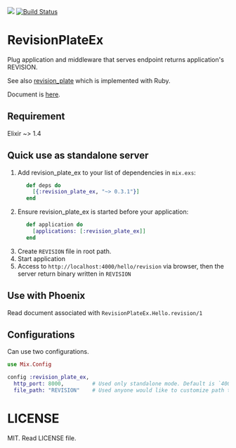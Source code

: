 [![](https://img.shields.io/hexpm/v/revision_plate_ex.svg?style=flat)](https://hex.pm/packages/revision_plate_ex)
[![Build Status](https://travis-ci.org/KazuCocoa/revision_plate_ex.svg?branch=support_over_elixir_13)](https://travis-ci.org/KazuCocoa/revision_plate_ex)

# RevisionPlateEx

Plug application and middleware that serves endpoint returns application's REVISION.

See also [revision_plate](https://github.com/sorah/revision_plate) which is implemented with Ruby.

Document is [here](http://hexdocs.pm/revision_plate_ex/api-reference.html).

## Requirement

Elixir ~> 1.4

## Quick use as standalone server

  1. Add revision_plate_ex to your list of dependencies in `mix.exs`:
  ```elixir
        def deps do
          [{:revision_plate_ex, "~> 0.3.1"}]
        end
  ```

  2. Ensure revision_plate_ex is started before your application:
  ```elixir
        def application do
          [applications: [:revision_plate_ex]]
        end
  ```

  3. Create `REVISION` file in root path.
  4. Start application
  5. Access to `http://localhost:4000/hello/revision` via browser, then the server return binary written in `REVISION`

## Use with Phoenix

Read document associated with `RevisionPlateEx.Hello.revision/1`

## Configurations

Can use two configurations.

```elixir
use Mix.Config

config :revision_plate_ex,
  http_port: 8000,         # Used only standalone mode. Default is `4000`.
  file_path: "REVISION"    # Used anyone would like to customize path to revision file. Default is "REVISION".
```

# LICENSE
MIT. Read LICENSE file.
